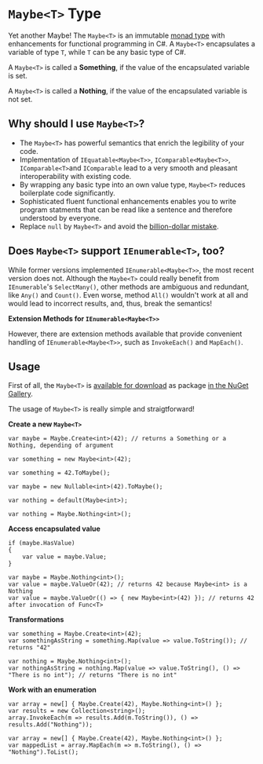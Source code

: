 # `Maybe<T>` Type
Yet another Maybe! The `Maybe<T>` is an immutable [monad type](https://en.wikipedia.org/wiki/Monad_(functional_programming)) with enhancements for functional programming in C#. A `Maybe<T>` encapsulates a variable of type `T`, while `T` can be any basic type of C#.

A `Maybe<T>` is called a **Something**, if the value of the encapsulated variable is set.

A `Maybe<T>` is called a **Nothing**, if the value of the encapsulated variable is not set.

## Why should I use `Maybe<T>`?
- The `Maybe<T>` has powerful semantics that enrich the legibility of your code.
- Implementation of `IEquatable<Maybe<T>>`, `IComparable<Maybe<T>>`, `IComparable<T>`and `IComparable` lead to a very smooth and pleasant interoperability with existing code.
- By wrapping any basic type into an own value type, `Maybe<T>` reduces boilerplate code significantly.
- Sophisticated fluent functional enhancements enables you to write program statments that can be read like a sentence and therefore understood by everyone.
- Replace `null` by `Maybe<T>` and avoid the [billion-dollar mistake](https://en.wikipedia.org/wiki/Tony_Hoare).

## Does `Maybe<T>` support `IEnumerable<T>`, too?
While former versions implemented `IEnumerable<Maybe<T>>`, the most recent version does not. Although the `Maybe<T>` could really benefit from `IEnumerable`'s `SelectMany()`, other methods are ambiguous and redundant, like `Any()` and `Count()`. Even worse, method `All()` wouldn't work at all and would lead to incorrect results, and, thus, break the semantics!

**Extension Methods for `IEnumerable<Maybe<T>>`**

However, there are extension methods available that provide convenient handling of `IEnumerable<Maybe<T>>`, such as `InvokeEach()` and `MapEach()`.

## Usage
First of all, the `Maybe<T>` is [available for download](https://www.nuget.org/packages/LambdaEcho.Maybe/) as package [in the NuGet Gallery](https://www.nuget.org/packages/LambdaEcho.Maybe/).

The usage of `Maybe<T>` is really simple and straigtforward!

**Create a new `Maybe<T>`**
```
var maybe = Maybe.Create<int>(42); // returns a Something or a Nothing, depending of argument

var something = new Maybe<int>(42);

var something = 42.ToMaybe();

var maybe = new Nullable<int>(42).ToMaybe();

var nothing = default(Maybe<int>);

var nothing = Maybe.Nothing<int>();
```

**Access encapsulated value**
```
if (maybe.HasValue)
{
    var value = maybe.Value;
}

var maybe = Maybe.Nothing<int>();
var value = maybe.ValueOr(42); // returns 42 because Maybe<int> is a Nothing
var value = maybe.ValueOr(() => { new Maybe<int>(42) }); // returns 42 after invocation of Func<T>
```

**Transformations**
```
var something = Maybe.Create<int>(42);
var somethingAsString = something.Map(value => value.ToString()); // returns "42"

var nothing = Maybe.Nothing<int>();
var nothingAsString = nothing.Map(value => value.ToString(), () => "There is no int"); // returns "There is no int"
```

**Work with an enumeration**
```
var array = new[] { Maybe.Create(42), Maybe.Nothing<int>() };
var results = new Collection<string>();
array.InvokeEach(m => results.Add(m.ToString()), () => results.Add("Nothing"));

var array = new[] { Maybe.Create(42), Maybe.Nothing<int>() };
var mappedList = array.MapEach(m => m.ToString(), () => "Nothing").ToList();
```